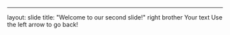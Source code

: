 ---
layout: slide
title: "Welcome to our second slide!"
right brother
Your text
Use the left arrow to go back!
